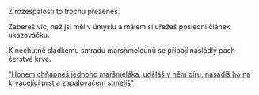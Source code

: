 Z rozespalosti to trochu přeženeš.

Zabereš víc, než jsi měl v úmyslu a málem si uřežeš poslední článek ukazováčku.

K nechutně sladkému smradu marshmelounů se připojí nasládlý pach čerstvé krve.

["Honem chňapneš jednoho maršmeláka, uděláš v něm díru, nasadíš ho na krvácející prst a zapalovačem stmelíš"](bandaz/marsmelak.md)
